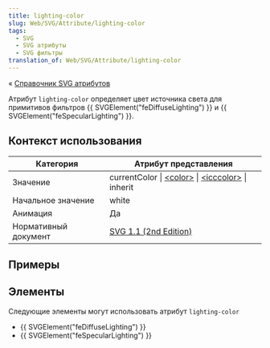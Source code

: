 ```yaml
---
title: lighting-color
slug: Web/SVG/Attribute/lighting-color
tags:
  - SVG
  - SVG атрибуты
  - SVG фильтры
translation_of: Web/SVG/Attribute/lighting-color
---
```


« [Справочник SVG атрибутов](/ru/docs/Web/SVG/Attribute)

Атрибут `lighting-color` определяет цвет источника света для примитивов фильтров {{ SVGElement("feDiffuseLighting") }} и {{ SVGElement("feSpecularLighting") }}.

## Контекст использования

| Категория            | Атрибут представления                                                                                             |
| -------------------- | ----------------------------------------------------------------------------------------------------------------- |
| Значение             | currentColor \| [\<color>](/en/SVG/Content_type#Color) \| [\<icccolor>](/en/SVG/Content_type#ICCColor) \| inherit |
| Начальное значение   | white                                                                                                             |
| Анимация             | Да                                                                                                                |
| Нормативный документ | [SVG 1.1 (2nd Edition)](http://www.w3.org/TR/SVG11/filters.html#LightingColorProperty)                            |

## Примеры

## Элементы

Следующие элементы могут использовать атрибут `lighting-color`

- {{ SVGElement("feDiffuseLighting") }}
- {{ SVGElement("feSpecularLighting") }}
